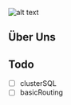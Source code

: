 ![alt text](http://giris.cloud/tmp_new/data/img/logo_black.png "GIRIS.CLOUD")

## Über Uns

## Todo

- [ ] clusterSQL
- [ ] basicRouting